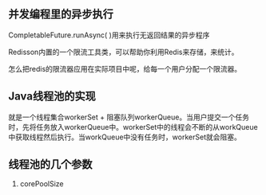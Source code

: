 ## 并发编程里的异步执行

CompletableFuture.runAsync( )用来执行无返回结果的异步程序





Redisson内置的一个限流工具类，可以帮助你利用Redis来存储，来统计。

怎么把redis的限流器应用在实际项目中呢，给每一个用户分配一个限流器。

## Java线程池的实现

就是一个线程集合workerSet + 阻塞队列workerQueue。当用户提交一个任务时，先将任务放入workerQueue中。workerSet中的线程会不断的从workQueue中获取线程然后执行。当workQueue中没有任务时，workerSet就会阻塞。

## 线程池的几个参数

1. corePoolSize